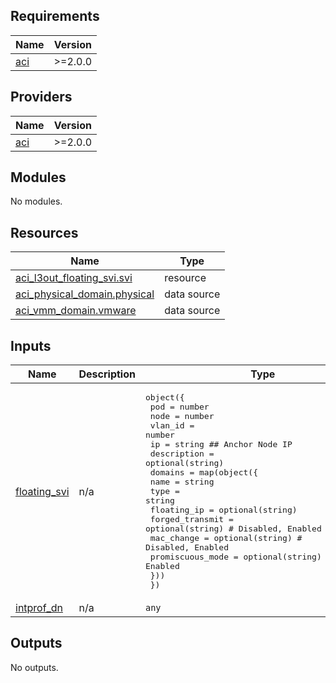 <!-- BEGIN_TF_DOCS -->
## Requirements

| Name | Version |
|------|---------|
| <a name="requirement_aci"></a> [aci](#requirement\_aci) | >=2.0.0 |

## Providers

| Name | Version |
|------|---------|
| <a name="provider_aci"></a> [aci](#provider\_aci) | >=2.0.0 |

## Modules

No modules.

## Resources

| Name | Type |
|------|------|
| [aci_l3out_floating_svi.svi](https://registry.terraform.io/providers/CiscoDevNet/aci/latest/docs/resources/l3out_floating_svi) | resource |
| [aci_physical_domain.physical](https://registry.terraform.io/providers/CiscoDevNet/aci/latest/docs/data-sources/physical_domain) | data source |
| [aci_vmm_domain.vmware](https://registry.terraform.io/providers/CiscoDevNet/aci/latest/docs/data-sources/vmm_domain) | data source |

## Inputs

| Name | Description | Type | Default | Required |
|------|-------------|------|---------|:--------:|
| <a name="input_floating_svi"></a> [floating\_svi](#input\_floating\_svi) | n/a | <pre>object({<br>    pod         = number<br>    node        = number<br>    vlan_id     = number<br>    ip          = string ## Anchor Node IP<br>    description = optional(string)<br>    domains     = map(object({<br>      name              = string<br>      type              = string<br>      floating_ip       = optional(string)<br>      forged_transmit   = optional(string) # Disabled, Enabled<br>      mac_change        = optional(string) # Disabled, Enabled<br>      promiscuous_mode  = optional(string) # Disabled, Enabled<br>    }))<br>  })</pre> | n/a | yes |
| <a name="input_intprof_dn"></a> [intprof\_dn](#input\_intprof\_dn) | n/a | `any` | n/a | yes |

## Outputs

No outputs.
<!-- END_TF_DOCS -->